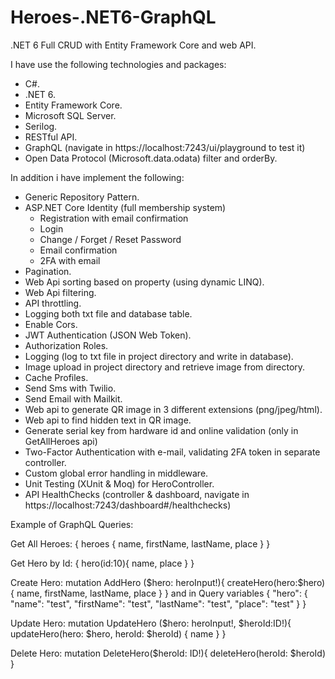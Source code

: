 # Heroes-.NET6-GraphQL
.NET 6 Full CRUD with Entity Framework Core and web API.

I have use the following technologies and packages:
- C#.
- .NET 6.
- Entity Framework Core.
- Microsoft SQL Server.
- Serilog.
- RESTful API.
- GraphQL (navigate in https://localhost:7243/ui/playground to test it)
- Open Data Protocol (Microsoft.data.odata) filter and orderBy.

In addition i have implement the following:
- Generic Repository Pattern.
- ASP.NET Core Identity (full membership system)
    - Registration with email confirmation
    - Login
    - Change / Forget / Reset Password
    - Email confirmation
    - 2FA with email
- Pagination.
- Web Api sorting based on property (using dynamic LINQ).
- Web Api filtering.
- API throttling.
- Logging both txt file and database table.
- Enable Cors.
- JWT Authentication (JSON Web Token).
- Authorization Roles.
- Logging (log to txt file in project directory and write in database).
- Image upload in project directory and retrieve image from directory.
- Cache Profiles.
- Send Sms with Twilio.
- Send Email with Mailkit.
- Web api to generate QR image in 3 different extensions (png/jpeg/html).
- Web api to find hidden text in QR image.
- Generate serial key from hardware id and online validation (only in GetAllHeroes api)
- Two-Factor Authentication with e-mail, validating 2FA token in separate controller.
- Custom global error handling in middleware.
- Unit Testing (XUnit & Moq) for HeroController.
- API HealthChecks (controller & dashboard, navigate in https://localhost:7243/dashboard#/healthchecks)


Example of GraphQL Queries:

Get All Heroes:
{ heroes { name, firstName, lastName, place } }

Get Hero by Id:
{ hero(id:10){ name, place } }

Create Hero: mutation AddHero ($hero: heroInput!){ createHero(hero:$hero) { name, firstName, lastName, place } }
and in Query variables { "hero": { "name": "test", "firstName": "test", "lastName": "test", "place": "test" } }

Update Hero: mutation UpdateHero ($hero: heroInput!, $heroId:ID!){ updateHero(hero: $hero, heroId: $heroId) { name } }

Delete Hero: mutation DeleteHero($heroId: ID!){ deleteHero(heroId: $heroId) }
